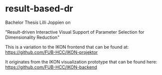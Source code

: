 <h1><a id="result-based-dr"></a>result-based-dr</h1>

Bachelor Thesis Lilli Joppien on 

"Result-driven Interactive Visual Support of Parameter Selection for Dimensionality Reduction" 

This is a variation to the IKON frontend that can be found at:
https://github.com/FUB-HCC/IKON-projektor

It originates from the IKON visualization prototype that can be found here:
https://github.com/FUB-HCC/IKON-backend
